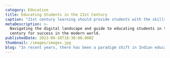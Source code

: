 ```yaml
---
category: Education
title: Educating Students in the 21st Century
caption: "21st century learning should provide students with the skills that they require succeeding in the new-age learning environment.\_\n"
metaDescription: >-
  Navigating the digital landscape and guide to educating students in the 21st
  century for success in the modern world.
publishedDate: 2023-09-18T18:30:00.000Z
thumbnail: /images/images.jpg
blog: "In recent years, there has been a paradigm shift in Indian education. There was a time when the guru, his wisdom, and experience were regarded as absolute and infallible. Today, all facets of society are scrutinizing education in a way that has never been seen before. The speed of change in the globe has never been faster. It is now important for us to realize that we are preparing our kids for the unknowable, unseen, and unpredictable. It’s difficult to process this. As a result, the [21st-century education](https://www.glentreeacademy.com/blogs/educating-students-in-the-21st-century \"21st-Century Education\") system must be able to teach students how to cope with uncertainty and change.\n\n## **Educating Students in the 21st Century**\n\n21st-century learning should provide students with the skills that they require to succeed in the new-age learning environment. Due to the Covid 19 pandemic, the education industry witnessed disruption and the whole learning system has seen a change in its pedagogy.\n\nFor students to succeed in the modern world, 21st-century learning necessitates several key qualities like cooperation, critical thinking, digital literacy, and problem-solving. The stakeholders must adapt to the new reality where online learning is an essential component of the educational process. [Children](https://web.archive.org/web/20230330165754/https://glentreeacademy.com/teaching-body-positivity-to-children/)\_should be prepared for the unforeseeable, unpredictable future through modern education. Children should learn how to handle unexpected circumstances as part of their 21st-century education.\n\nOnce upon a time, the role of the educator was to prepare students for the specific tasks they would be required to complete (be it a trade, craft, or profession). Communities were also much more homogenous, so specific values and cultures needed to be transmitted and practised to ensure the survival of those beliefs. However, there\_has\_been an important change that must be considered.\n\nSociety has changed. We cannot adequately prepare students for the society that exists today or will exist tomorrow if we continue to prepare them for the society that existed yesterday. In order to prepare students to play their role in the 21st-century\_society we are a part of, a few things need to be considered when deciding how education will look in our [schools](https://www.glentreeacademy.com/ \"Schools\") and classrooms.\n\nEducation in the 21st\_century should have the 4C’s in which I believe\n\n1. Collaboration\n2. Creativity\n3. Critical Thinking\n4. Communication\n\nCreativity is about thinking through information in new ways, making new connections and coming up with innovative solutions to problems. Critical thinking is about analysing information and critiquing claims. Communication is understanding things well enough to share them clearly with other people. Collaboration is about teamwork and the collective genius of a group that is more than the sum of its parts.\n\nThere are other skills that are important, which fall within these four areas. Entrepreneurship can be considered a skill of its own. Inquiry and problem-solving are key. Emotional intelligence (EQ) is one of the most important keys to successful work and relationships.\n\nEducation in fact needs to be all about empowering students with transferable skills that will hold up to a rapidly changing world, not prescribed content that has been chosen for its past relevance.\n"
---
```


